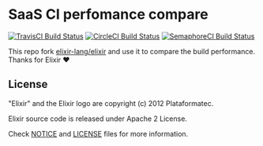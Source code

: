 SaaS CI perfomance compare
=========

[![TravisCI Build Status][1]][2] [![CircleCI Build Status][3]][4] [![SemaphoreCI Build Status][5]][6]

[1]: https://travis-ci.org/evalphobia/elixir.svg?branch=master
[2]: https://travis-ci.org/evalphobia/elixir
[3]: https://circleci.com/gh/evalphobia/elixir.svg?style=svg
[4]: https://circleci.com/gh/evalphobia/elixir
[5]: https://semaphoreci.com/api/v1/evalphobia/elixir/branches/master/shields_badge.svg
[6]: https://semaphoreci.com/evalphobia/elixir


This repo fork [elixir-lang/elixir](https://github.com/elixir-lang/elixir) and use it to compare the build performance.
Thanks for Elixir :heart:

## License

"Elixir" and the Elixir logo are copyright (c) 2012 Plataformatec.

Elixir source code is released under Apache 2 License.

Check [NOTICE](NOTICE) and [LICENSE](LICENSE) files for more
information.
